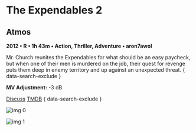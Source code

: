 # The Expendables 2

## Atmos

**2012 • R • 1h 43m • Action, Thriller, Adventure • aron7awol**

Mr. Church reunites the Expendables for what should be an easy paycheck, but when one of their men is murdered on the job, their quest for revenge puts them deep in enemy territory and up against an unexpected threat.
{ data-search-exclude }

**MV Adjustment:** -3 dB

[Discuss](https://www.avsforum.com/threads/bass-eq-for-filtered-movies.2995212/post-58246674)  [TMDB](76163)
{ data-search-exclude }

![img 0](https://i.imgur.com/ClOeWMO.jpg)

![img 1](https://i.imgur.com/yH6SrLL.png)

